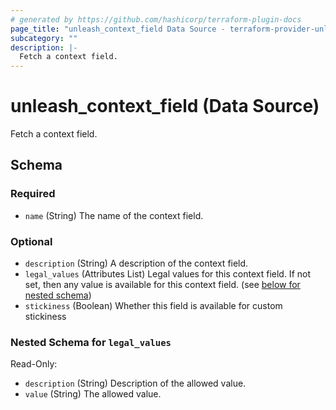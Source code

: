 ```yaml
---
# generated by https://github.com/hashicorp/terraform-plugin-docs
page_title: "unleash_context_field Data Source - terraform-provider-unleash"
subcategory: ""
description: |-
  Fetch a context field.
---
```


# unleash_context_field (Data Source)

Fetch a context field.



<!-- schema generated by tfplugindocs -->
## Schema

### Required

- `name` (String) The name of the context field.

### Optional

- `description` (String) A description of the context field.
- `legal_values` (Attributes List) Legal values for this context field. If not set, then any value is available for this context field. (see [below for nested schema](#nestedatt--legal_values))
- `stickiness` (Boolean) Whether this field is available for custom stickiness

<a id="nestedatt--legal_values"></a>
### Nested Schema for `legal_values`

Read-Only:

- `description` (String) Description of the allowed value.
- `value` (String) The allowed value.
